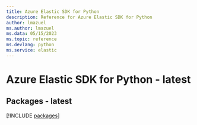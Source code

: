 ```yaml
---
title: Azure Elastic SDK for Python
description: Reference for Azure Elastic SDK for Python
author: lmazuel
ms.author: lmazuel
ms.data: 05/15/2023
ms.topic: reference
ms.devlang: python
ms.service: elastic
---
```

# Azure Elastic SDK for Python - latest
## Packages - latest
[!INCLUDE [packages](elastic-index.md)]